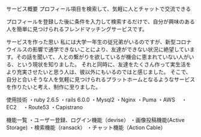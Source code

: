 サービス概要
プロフィール項目を検索して、気軽に人とチャットで交流できる

プロフィールを登録した後に条件を入力して検索するだけで、自分が興味のある人を簡単に見つけられるフレンドマッチングサービスです。

サービスを作った思い
私には大学一年生の従兄弟がいるのですが、新型コロナウイルスの影響で通学できないことにより、友達ができない状況に絶望しています。その話を聞いて、人との繋がりを欲しているが機会に恵まれていない人がいる、という現状を知りました。
それと同時に、友達をたくさん作って実生活をより充実させたいと思う人は、彼以外にもいるのではと感じました。
そこで、自分と合いそうな人を気軽に見つけられるプラットホームとなるようなサービスを作りたいと考え、制作に至りました。

使用技術
・ruby 2.6.5
・rails 6.0.0
・Mysql2
・Nginx
・Puma
・AWS
　・EC2
　・Route53
・Capistrano

機能一覧
・ユーザー登録、ログイン機能（devise）
・画像投稿機能(Active Storage)
・検索機能（ransack）
・チャット機能（Action Cable）
